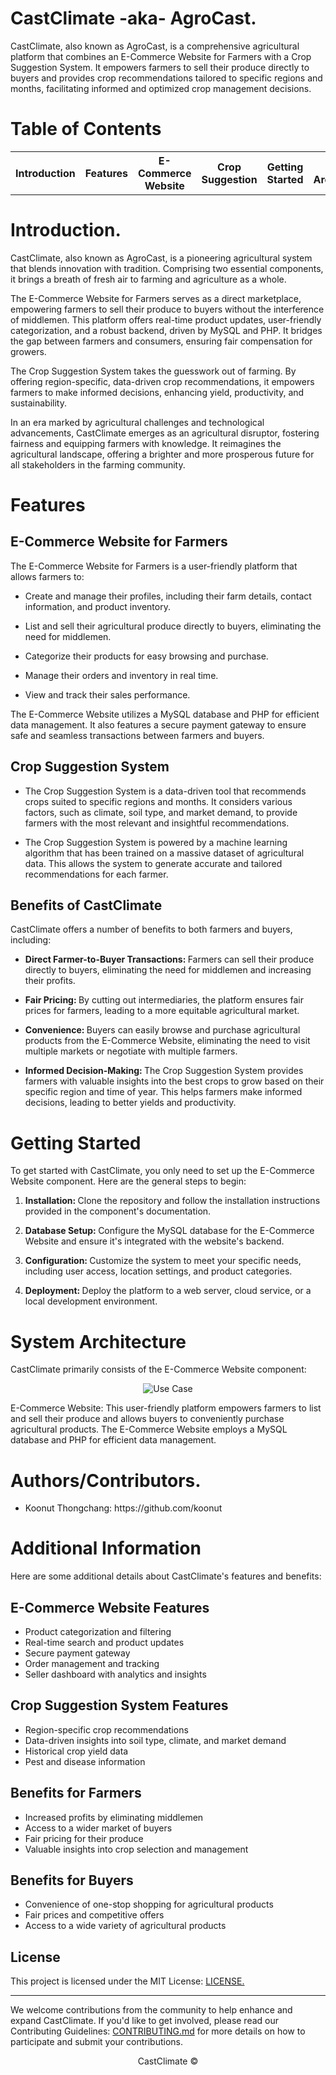 # CastClimate -aka- AgroCast.
<p>CastClimate, also known as AgroCast, is a comprehensive agricultural platform that combines an E-Commerce Website for Farmers with a Crop Suggestion System. It empowers farmers to sell their produce directly to buyers and provides crop recommendations tailored to specific regions and months, facilitating informed and optimized crop management decisions.</p>

# Table of Contents

<table>
    <th>Introduction</th>
    <th>Features</th>
    <th>E-Commerce Website</th>
    <th>Crop Suggestion</th>
    <th>Getting Started</th>
    <th>System Architecture</th>
    <th>Authors/Contributors</th>
    <th>Additional Information</th>
    <th>License</th>
</table>

# Introduction.
<p>CastClimate, also known as AgroCast, is a pioneering agricultural system that blends innovation with tradition. Comprising two essential components, it brings a breath of fresh air to farming and agriculture as a whole.</p>
<p>The E-Commerce Website for Farmers serves as a direct marketplace, empowering farmers to sell their produce to buyers without the interference of middlemen. This platform offers real-time product updates, user-friendly categorization, and a robust backend, driven by MySQL and PHP. It bridges the gap between farmers and consumers, ensuring fair compensation for growers.</p>
<p>The Crop Suggestion System takes the guesswork out of farming. By offering region-specific, data-driven crop recommendations, it empowers farmers to make informed decisions, enhancing yield, productivity, and sustainability.</p>
<p>In an era marked by agricultural challenges and technological advancements, CastClimate emerges as an agricultural disruptor, fostering fairness and equipping farmers with knowledge. It reimagines the agricultural landscape, offering a brighter and more prosperous future for all stakeholders in the farming community.</p>

# Features
## E-Commerce Website for Farmers
The E-Commerce Website for Farmers is a user-friendly platform that allows farmers to:
<ul>
    <li><p>Create and manage their profiles, including their farm details, contact information, and product inventory.</p></li>
    <li><p>List and sell their agricultural produce directly to buyers, eliminating the need for middlemen.</p></li>
    <li><p>Categorize their products for easy browsing and purchase.</p></li>
    <li><p>Manage their orders and inventory in real time.</p></li>
    <li><p>View and track their sales performance.</p></li>
</ul>
<p>The E-Commerce Website utilizes a MySQL database and PHP for efficient data management. It also features a secure payment gateway to ensure safe and seamless transactions between farmers and buyers.</p>

## Crop Suggestion System
<ul>
    <li><p>The Crop Suggestion System is a data-driven tool that recommends crops suited to specific regions and months. It considers various factors, such as climate, soil type, and market demand, to provide farmers with the most relevant and insightful recommendations.</p></li>
    <li><p>The Crop Suggestion System is powered by a machine learning algorithm that has been trained on a massive dataset of agricultural data. This allows the system to generate accurate and tailored recommendations for each farmer.</p></li>
</ul>

## Benefits of CastClimate
CastClimate offers a number of benefits to both farmers and buyers, including:
<ul>
<li><p><b>Direct Farmer-to-Buyer Transactions: </b>Farmers can sell their produce directly to buyers, eliminating the need for middlemen and increasing their profits.</p></li>
 <li><p><b>Fair Pricing: </b>By cutting out intermediaries, the platform ensures fair prices for farmers, leading to a more equitable agricultural market.</p></li>
 <li><p><b>Convenience: </b>Buyers can easily browse and purchase agricultural products from the E-Commerce Website, eliminating the need to visit multiple markets or negotiate with multiple farmers.</p></li>
 <li><p><b>Informed Decision-Making: </b>The Crop Suggestion System provides farmers with valuable insights into the best crops to grow based on their specific region and time of year. This helps farmers make informed decisions, leading to better yields and productivity.</p></li>
</ul>

# Getting Started
To get started with CastClimate, you only need to set up the E-Commerce Website component. Here are the general steps to begin:
<ol>
 <li><p><b>Installation: </b>Clone the repository and follow the installation instructions provided in the component's documentation.</p></li>
 <li><p><b>Database Setup: </b>Configure the MySQL database for the E-Commerce Website and ensure it's integrated with the website's backend.</p></li>
 <li><p><b>Configuration: </b>Customize the system to meet your specific needs, including user access, location settings, and product categories.</p></li>
 <li><p><b>Deployment: </b>Deploy the platform to a web server, cloud service, or a local development environment.</p></li>
</ol>

# System Architecture
CastClimate primarily consists of the E-Commerce Website component:
<center>

![Use Case](https://github.com/karthikpohane/CastClimate/assets/117158132/7b6b6d9c-8054-4d19-9607-ee635263c62d)

</center>
<p>E-Commerce Website: This user-friendly platform empowers farmers to list and sell their produce and allows buyers to conveniently purchase agricultural products. The E-Commerce Website employs a MySQL database and PHP for efficient data management.</p>

# Authors/Contributors.
<ul>
    <li>Koonut Thongchang: https://github.com/koonut</li>
</ul>

# Additional Information
<p>Here are some additional details about CastClimate's features and benefits:</p>

## E-Commerce Website Features
<ul>
<li>Product categorization and filtering</li>
<li>Real-time search and product updates</li>
<li>Secure payment gateway</li>
<li>Order management and tracking</li>
<li>Seller dashboard with analytics and insights</li>
</ul>

## Crop Suggestion System Features
<ul>
<li>Region-specific crop recommendations</li>
<li>Data-driven insights into soil type, climate, and market demand</li>
<li>Historical crop yield data</li>
<li>Pest and disease information</li>
</ul>

## Benefits for Farmers
<ul>
<li>Increased profits by eliminating middlemen</li>
<li>Access to a wider market of buyers</li>
<li>Fair pricing for their produce</li>
<li>Valuable insights into crop selection and management</li>
</ul>

## Benefits for Buyers
<ul>
<li>Convenience of one-stop shopping for agricultural products</li>
<li>Fair prices and competitive offers</li>
<li>Access to a wide variety of agricultural products</li>
</ul>

## License
This project is licensed under the MIT License: <a href="https://opensource.org/license/mit/" target="_blank">LICENSE.</a>

<hr>
<p>We welcome contributions from the community to help enhance and expand CastClimate. If you'd like to get involved, please read our Contributing Guidelines: <a href="https://docs.github.com/en/communities/setting-up-your-project-for-healthy-contributions/setting-guidelines-for-repository-contributors" target="_blank">CONTRIBUTING.md</a> for more details on how to participate and submit your contributions.</p>
<center> CastClimate ©️ </center>
 



